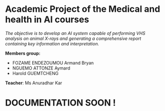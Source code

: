 # Academic Project of the Medical and health in AI courses

*The objective is to develop an AI system capable of performing VHS analysis on animal X-rays and generating a comprehensive report containing key information and interpretation.*

**Members group:**
- FOZAME ENDEZOUMOU Armand Bryan
- NGUEMO ATTONZE Aymard
- Harold GUEMTCHENG

**Teacher**: Ms Anuradhar Kar

# DOCUMENTATION SOON !
